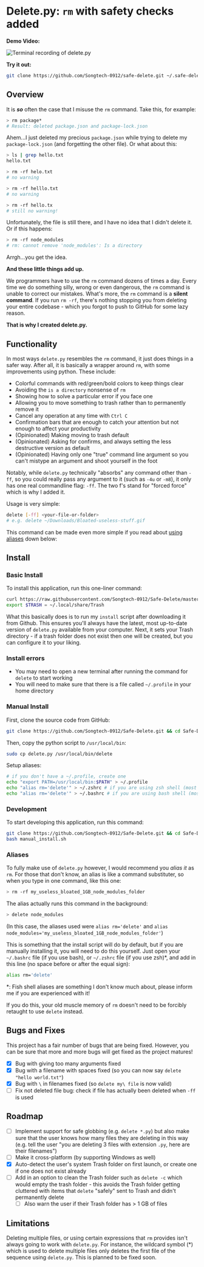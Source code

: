 # Delete.py: `rm` with safety checks added

**Demo Video:**

![Terminal recording of delete.py](https://i.ibb.co/6JSCgRK/Demo.gif)

**Try it out:**

```sh
git clone https://github.com/Songtech-0912/safe-delete.git ~/.safe-delete && ~/.safe-delete/install.sh
```

## Overview

It is ***so*** often the case that I misuse the `rm` command. Take this, for example:

```bash
> rm package*
# Result: deleted package.json and package-lock.json
```

Ahem...I just deleted my precious `package.json` while trying to delete my `package-lock.json` (and forgetting the other file). Or what about this:

```bash
> ls | grep hello.txt
hello.txt

> rm -rf helo.txt
# no warning

> rm -rf helllo.txt
# no warning

> rm -rf hello.tx
# still no warning!
```

Unfortunately, the file is still there, and I have no idea that I didn't delete it. Or if this happens:

```bash
> rm -rf node_modules
# rm: cannot remove 'node_modules': Is a directory
```

Arrgh...you get the idea.

**And these little things add up.**

We programmers have to use the `rm` command dozens of times a day. Every time we do something silly, wrong or even dangerous, the `rm` command is unable to correct our mistakes. What's more, the `rm` command is a **silent command**. If you run `rm -rf`, there's nothing stopping you from deleting your entire codebase - which you forgot to push to GitHub for some lazy reason.

**That is why I created delete.py.**

## Functionality

In most ways `delete.py` resembles the `rm` command, it just does things in a safer way. After all, it is basically a wrapper around `rm`, with some improvements using python. These include:

* Colorful commands with red/green/bold colors to keep things clear
* Avoiding the `is a directory` nonsense of `rm`
* Showing how to solve a particular error if you face one
* Allowing you to move something to trash rather than to permanently remove it
* Cancel any operation at any time with `Ctrl C`
* Confirmation bars that are enough to catch your attention but not enough to affect your productivity
* (Opinionated) Making moving to trash default
* (Opinionated) Asking for confirms, and always setting the less destructive version as default
* (Opinionated) Having only one "true" command line argument so you can't mistype an argument and shoot yourself in the foot

Notably, while `delete.py` technically "absorbs" any command other than `-ff`, so you could really pass any argument to it (such as `-4u` or `-m8`), it only has one real commandline flag: `-ff`. The two f's stand for "forced force" which is why I added it.

Usage is very simple:

```bash
delete [-ff] <your-file-or-folder>
# e.g. delete ~/Downloads/Bloated-useless-stuff.gif
```

This command can be made even more simple if you read about [using aliases](#aliases) down below:

## Install

### Basic Install

To install this application, run this one-liner command:

```bash
curl https://raw.githubusercontent.com/Songtech-0912/Safe-Delete/master/install.sh | bash
export $TRASH = ~/.local/share/Trash
```

What this basically does is to run my `install` script after downloading it from Github. This ensures you'll always have the latest, most up-to-date version of `delete.py` available from your computer. Next, it sets your Trash directory - if a trash folder does not exist then one will be created, but you can configure it to your liking.

### Install errors

* You may need to open a new terminal after running the command for `delete` to start working
* You will need to make sure that there is a file called `~/.profile` in your home directory

### Manual Install

First, clone the source code from GitHub:

```bash
git clone https://github.com/Songtech-0912/Safe-Delete.git && cd Safe-Delete
```

Then, copy the python script to `/usr/local/bin`:

```bash
sudo cp delete.py /usr/local/bin/delete
```

Setup aliases:

```bash
# if you don't have a ~/.profile, create one
echo "export PATH=/usr/local/bin:$PATH" > ~/.profile
echo "alias rm='delete'" > ~/.zshrc # if you are using zsh shell (most MacOS)
echo "alias rm='delete'" > ~/.bashrc # if you are using bash shell (most GNU/Linux)
```

### Development

To start developing this application, run this command:

```bash
git clone https://github.com/Songtech-0912/Safe-Delete.git && cd Safe-Delete
bash manual_install.sh
```

### Aliases

To fully make use of `delete.py` however, I would recommend you *alias it* as `rm`. For those that don't know, an alias is like a command substituter, so when you type in one command, like this one:

```bash
> rm -rf my_useless_bloated_1GB_node_modules_folder
```

The alias actually runs this command in the background:

```bash
> delete node_modules
```

(In this case, the aliases used were `alias rm='delete'` and `alias node_modules='my_useless_bloated_1GB_node_modules_folder'`)

This is something that the install script will do by default, but if you are manually installing it, you will need to do this yourself. Just open your `~/.bashrc` file (if you use bash), or `~/.zshrc` file (if you use zsh)\*, and add in this line (no space before or after the equal sign):

```bash
alias rm='delete'
```

\*: Fish shell aliases are something I don't know much about, please inform me if you are experienced with it!

If you do this, your old muscle memory of `rm` doesn't need to be forcibly retaught to use `delete` instead.

## Bugs and Fixes

This project has a fair number of bugs that are being fixed. However, you can be sure that more and more bugs will get fixed as the project matures!

- [x] Bug with giving too many arguments fixed
- [x] Bug with a filename with spaces fixed (so you can now say `delete "hello world.txt"`)
- [x] Bug with `\` in filenames fixed (so `delete my\ file` is now valid)
- [ ] Fix not deleted file bug: check if file has actually been deleted when `-ff` is used

## Roadmap

- [ ] Implement support for safe globbing (e.g. `delete *.py`) but also make sure that the user knows how many files they are deleting in this way (e.g. tell the user "you are deleting 3 files with extension `.py`, here are their filenames")
- [ ] Make it cross-platform (by supporting Windows as well)
- [x] Auto-detect the user's system Trash folder on first launch, or create one if one does not exist already
- [ ] Add in an option to clean the Trash folder such as `delete -c` which would empty the trash folder - this avoids the Trash folder getting cluttered with items that `delete` "safely" sent to Trash and didn't permanently delete
  - [ ] Also warn the user if their Trash folder has > 1 GB of files

## Limitations

Deleting multiple files, or using certain expressions that `rm` provides isn't always going to work with `delete.py`. For instance, the wildcard symbol (\*) which is used to delete multiple files only deletes the first file of the sequence using `delete.py`. This is planned to be fixed soon.
